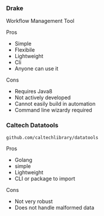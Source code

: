 ### Drake

Workflow Management Tool

Pros
- Simple
- Flexibile
- Lightweight
- Cli
- Anyone can use it

Cons
- Requires Java8
- Not actively developed
- Cannot easily build in automation
- Command line wizardy required


### Caltech Datatools

`github.com/caltechlibrary/datatools`

Pros 
- Golang
- simple
- Lightweight
- CLI or package to import

Cons
- Not very robust
- Does not handle malformed data